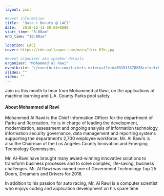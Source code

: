 ```yaml
---
layout: post

#event information
title:  "Data + Donuts @ LACI"
date:   2018-12-11 08:00+0800
start_time: "8:00am"
end_time: "10:00am"

location: LACI
cover: https://cdn.wallpaper.com/main/lkic_01b.jpg

#event organiser aka speaker details
organiser: "Mohammed al Rawi"
eventbrite: "//eventbrite.com/tickets-external?eid=53151337080&ref=etckt"
slides: ""
video: ""
---
```


Join us this month to hear from Mohammed al Rawi, on the applications of machine learning and L.A. County Parks pool safety.

#### About Mohammed al Rawi

Mohammed Al Rawi is the Chief Information Officer for the department of Parks and Recreation. He is in charge of leading the development, modernization, assessment and ongoing analysis of information technology, information security governance, data management and reporting systems supporting the department’s 2,700 employee workforce. Mr. Al Rawi’s is also the Chairman of the Los Angeles County Innovation and Emerging Technology Commission. 

Mr. Al-Rawi have brought many award-winning innovative solutions to transform business processes and to solve complex, life-saving, business challenges. Mr. Al Rawi was named one of Government Technology Top 25 Doers, Dreamers and Drivers for 2018. 

In addition to his passion for auto racing, Mr. Al Rawi is a computer scientist who enjoys coding and application development on his spare time.
